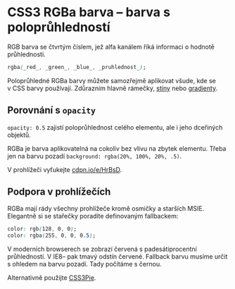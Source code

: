 
CSS3 RGBa barva – barva s poloprůhledností
==============================================

RGB barva se čtvrtým číslem, jež alfa kanálem říká informaci o hodnotě průhlednosti.

```css
rgba(_red_, _green_, _blue_, _pruhlednost_);
```

Poloprůhledné RGBa barvy můžete samozřejmě aplikovat všude, kde se v&nbsp;CSS barvy používají. Zdůrazním hlavně rámečky, [stíny](css3-box-shadow.md) nebo [gradienty](css3-gradients.md).

Porovnání s `opacity`
---------------------

`opacity: 0.5` zajistí poloprůhlednost celého elementu, ale i jeho dceřiných objektů.

RGBa je barva aplikovatelná na cokoliv bez vlivu na zbytek elementu. Třeba jen na barvu pozadí `background: rgba(20%, 100%, 20%, .5)`.

V prohlížeči vyťukejte [cdpn.io/e/HrBsD](http://cdpn.io/e/HrBsD).


Podpora v prohlížečích
----------------------

RGBa mají rády všechny prohlížeče kromě osmičky a starších MSIE. Elegantně si se stařečky poradíte definovaným fallbackem:

```css
color: rgb(128, 0, 0);
color: rgba(255, 0, 0, 0.5);
```

V moderních browserech se zobrazí červená s padesátiprocentní průhledností. V IE8– pak tmavý odstín červené. Fallback barvu musíme určit s ohledem na barvu pozadí. Tady počítáme s černou.

Alternativně použijte [CSS3Pie](http://css3pie.com/documentation/supported-css3-features/).
